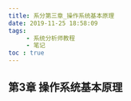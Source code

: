 ```yaml
---
title: 系分第三章_操作系统基本原理
date: 2019-11-25 18:58:09
tags: 
	 - 系统分析师教程
	 - 笔记
toc : true
---
```


## 第3章 操作系统基本原理

